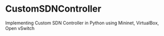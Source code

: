 # CustomSDNController
Implementing Custom SDN Controller in Python using Mininet, VirtualBox, Open vSwitch

